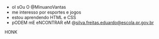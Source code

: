 - oI sOu O @MinuanoVantas
- me interesso por esportes e jogos 
- estou aprendendo HTML e CSS
- pODEM mE eNCONTRAR eM @silva.freitas.eduardo@escola.pr.gov.br

<!---
MinuanoVantas/MinuanoVantas is a ✨ special ✨ repository because its `README.md` (this file) appears on your GitHub profile.
You can click the Preview link to take a look at your changes.
--->

HONK
